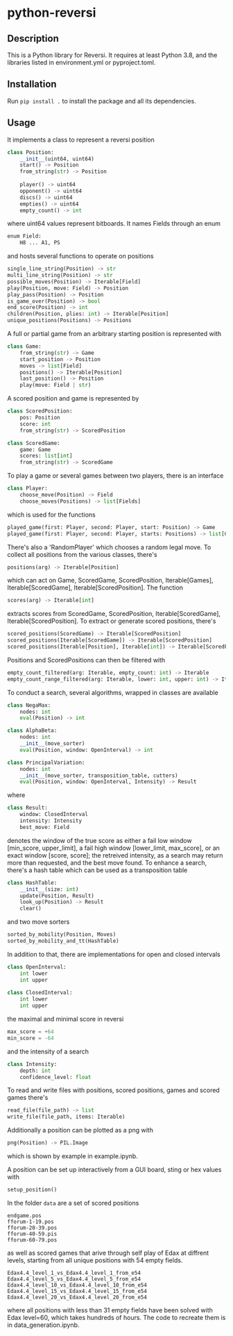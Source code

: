# python-reversi

## Description
This is a Python library for Reversi.
It requires at least Python 3.8, and the libraries listed in environment.yml or pyproject.toml.

## Installation
Run `pip install .` to install the package and all its dependencies.

## Usage

It implements a class to represent a reversi position
```python
class Position:
	__init__(uint64, uint64)
	start() -> Position		
	from_string(str) -> Position
	
	player() -> uint64
	opponent() -> uint64
	discs() -> uint64
	empties() -> uint64
	empty_count() -> int
```

where uint64 values represent bitboards.
It names Fields through an enum
```python
enum Field:
	H8 ... A1, PS
```

and hosts several functions to operate on positions
```python
single_line_string(Position) -> str
multi_line_string(Position) -> str
possible_moves(Position) -> Iterable[Field]
play(Position, move: Field) -> Position
play_pass(Position) -> Position
is_game_over(Position) -> bool
end_score(Position) -> int
children(Position, plies: int) -> Iterable[Position]
unique_positions(Positions) -> Positions
```

A full or partial game from an arbitrary starting position is represented with
```python
class Game:
	from_string(str) -> Game
	start_position -> Position
	moves -> list[Field]
	positions() -> Iterable[Position]
	last_position() -> Position
	play(move: Field | str)
```

A scored position and game is represented by
```python
class ScoredPosition:
	pos: Position
	score: int
	from_string(str) -> ScoredPosition

class ScoredGame:
	game: Game
	scores: list[int]
	from_string(str) -> ScoredGame
```

To play a game or several games between two players, there is an interface
```python
class Player:
	choose_move(Position) -> Field
	choose_moves(Positions) -> list[Fields]
```

which is used for the functions

```python
played_game(first: Player, second: Player, start: Position) -> Game
played_game(first: Player, second: Player, starts: Positions) -> list[Game]
```

There's also a 'RandomPlayer' which chooses a random legal move.
To collect all positions from the various classes, there's 
```python
positions(arg) -> Iterable[Position]
```

which can act on Game, ScoredGame, ScoredPosition, Iterable[Games], Iterable[ScoredGame], Iterable[ScoredPosition].
The function
```python
scores(arg) -> Iterable[int]
```

extracts scores from ScoredGame, ScoredPosition, Iterable[ScoredGame], Iterable[ScoredPosition].
To extract or generate scored positions, there's
```python
scored_positions(ScoredGame) -> Iterable[ScoredPosition]
scored_positions(Iterable[ScoredGame]) -> Iterable[ScoredPosition]
scored_positions(Iterable[Position], Iterable[int]) -> Iterable[ScoredPosition]
```

Positions and ScoredPositions can then be filtered with
```python
empty_count_filtered(arg: Iterable, empty_count: int) -> Iterable
empty_count_range_filtered(arg: Iterable, lower: int, upper: int) -> Iterable
```

To conduct a search, several algorithms, wrapped in classes are available
```python
class NegaMax:
	nodes: int
	eval(Position) -> int

class AlphaBeta:
	nodes: int
	__init__(move_sorter)
	eval(Position, window: OpenInterval) -> int

class PrincipalVariation:
	nodes: int
	__init__(move_sorter, transposition_table, cutters)
	eval(Position, window: OpenInterval, Intensity) -> Result
```

where
```python
class Result:
	window: ClosedInterval
	intensity: Intensity
	best_move: Field
```

denotes the window of the true score as either
a fail low window [min_score, upper_limit],
a fail high window [lower_limit, max_score],
or an exact window [score, score];
the retreived intensity, as a search may return more than requested,
and the best move found.
To enhance a search, there's a hash table which can be used as a transposition table
```python
class HashTable:
	__init__(size: int)
	update(Position, Result)
	look_up(Position) -> Result
	clear()
```

and two move sorters
```python
sorted_by_mobility(Position, Moves)
sorted_by_mobility_and_tt(HashTable)
```

In addition to that, there are implementations for open and closed intervals
```python
class OpenInterval:
	int lower
	int upper
	
class ClosedInterval:
	int lower
	int upper
```

the maximal and minimal score in reversi
```python
max_score = +64
min_score = -64
```

and the intensity of a search
```python
class Intensity:
	depth: int
	confidence_level: float
```

To read and write files with positions, scored positions, games and scored games there's
```python
read_file(file_path) -> list
write_file(file_path, items: Iterable)
```

Additionally a position can be plotted as a png with
```python
png(Position) -> PIL.Image
```

which is shown by example in example.ipynb.

A position can be set up interactively from a GUI board, sting or hex values with
```python
setup_position()
```

In the folder `data` are a set of scored positions
```
endgame.pos
fforum-1-19.pos
fforum-20-39.pos
fforum-40-59.pis
fforum-60-79.pos
```

as well as scored games that arive through self play of Edax at diffrent levels, starting from all unique positions with 54 empty fields.
```
Edax4.4_level_1_vs_Edax4.4_level_1_from_e54
Edax4.4_level_5_vs_Edax4.4_level_5_from_e54
Edax4.4_level_10_vs_Edax4.4_level_10_from_e54
Edax4.4_level_15_vs_Edax4.4_level_15_from_e54
Edax4.4_level_20_vs_Edax4.4_level_20_from_e54
```

where all positions with less than 31 empty fields have been solved with Edax level=60, which takes hundreds of hours. The code to recreate them is in data_generation.ipynb.

